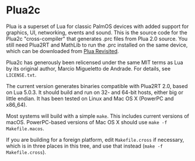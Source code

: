 # Plua2c

Plua is a superset of Lua for classic PalmOS devices with added support for graphics, UI, networking, events and sound. This is the source code for the Plua2c "cross-compiler" that generates .prc
files from Plua 2.0 source. You still need Plua2RT and MathLib to run the .prc
installed on the same device, which can be downloaded from
[Plua Revisited](http://www.floodgap.com/retrotech/plua/).

Plua2c has generously been relicensed under the same MIT terms as Lua by
its original author, Marcio Migueletto de Andrade. For details, see
`LICENSE.txt`.

The current version generates binaries compatible with Plua2RT 2.0, based on
Lua 5.0.3. It should build and run on 32- and 64-bit hosts, either big or
little endian. It has been tested on Linux and Mac OS X (PowerPC and x86_64).

Most systems will build with a simple `make`. This includes current versions
of macOS. PowerPC-based versions of Mac OS X should use
`make -f Makefile.macos`.

If you are building for a foreign platform, edit `Makefile.cross` if necessary,
which is in three places in this tree, and use that instead
(`make -f Makefile.cross`).
